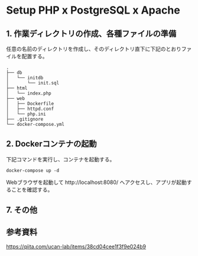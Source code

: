 # Setup PHP x PostgreSQL x Apache

## 1. 作業ディレクトリの作成、各種ファイルの準備

任意の名前のディレクトリを作成し、そのディレクトリ直下に下記のとおりファイルを配置する。
```
.
├── db
│   └── initdb
│       └── init.sql
├── html
│   └── index.php
├── web
│   ├── Dockerfile
│   ├── httpd.conf
│   └── php.ini
├── .gitignore
└── docker-compose.yml
```

## 2. Dockerコンテナの起動

下記コマンドを実行し、コンテナを起動する。
```
docker-compose up -d
```
Webブラウザを起動して http://localhost:8080/ へアクセスし、アプリが起動することを確認する。

## 7. その他

## 参考資料

https://qiita.com/ucan-lab/items/38cd04cee1f3f9e024b9<br>
